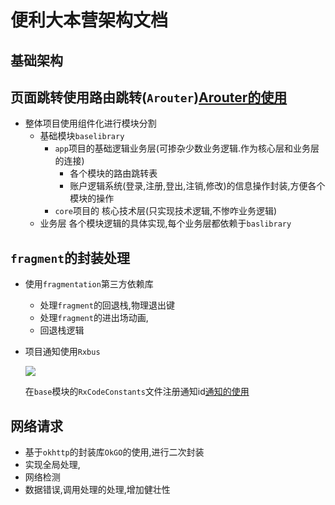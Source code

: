# 便利大本营架构文档

## 基础架构

## 页面跳转使用路由跳转(`Arouter`)[Arouter的使用](./路由的使用.md)

* 整体项目使用组件化进行模块分割
  * 基础模块`baselibrary`
    * `app`项目的基础逻辑业务层(可掺杂少数业务逻辑.作为核心层和业务层的连接)
      * 各个模块的路由跳转表
      * 账户逻辑系统(登录,注册,登出,注销,修改)的信息操作封装,方便各个模块的操作
    * `core`项目的 核心技术层(只实现技术逻辑,不惨咋业务逻辑)
  * 业务层
    各个模块逻辑的具体实现,每个业务层都依赖于`baslibrary`

## `fragment`的封装处理

* 使用`fragmentation`第三方依赖库

  * 处理`fragment`的回退栈,物理退出键
  * 处理`fragment`的进出场动画,
  * 回退栈逻辑

* 项目通知使用`Rxbus`

  ![](https://bchimg.oss-cn-beijing.aliyuncs.com/picgo/20200608095657.png)

  在`base`模块的`RxCodeConstants`文件注册通知id[通知的使用](./APP内通知.md)

## 网络请求

* 基于`okhttp`的封装库`OkGO`的使用,进行二次封装
* 实现全局处理,
* 网络检测
* 数据错误,调用处理的处理,增加健壮性

  